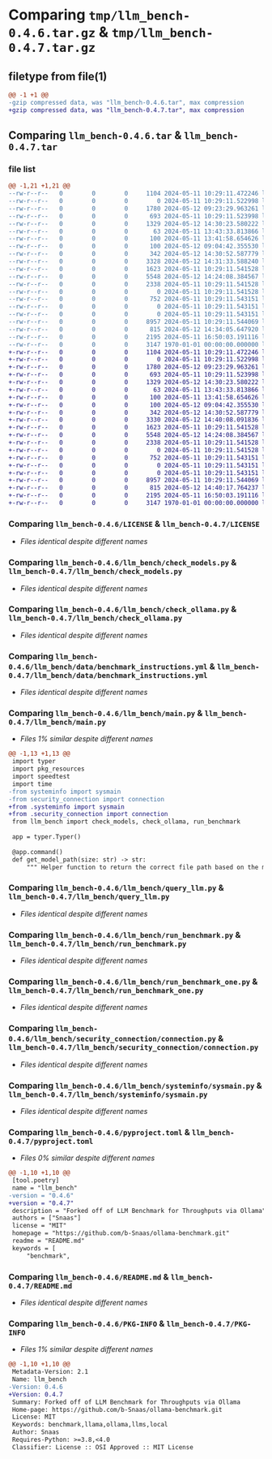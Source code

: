 # Comparing `tmp/llm_bench-0.4.6.tar.gz` & `tmp/llm_bench-0.4.7.tar.gz`

## filetype from file(1)

```diff
@@ -1 +1 @@
-gzip compressed data, was "llm_bench-0.4.6.tar", max compression
+gzip compressed data, was "llm_bench-0.4.7.tar", max compression
```

## Comparing `llm_bench-0.4.6.tar` & `llm_bench-0.4.7.tar`

### file list

```diff
@@ -1,21 +1,21 @@
--rw-r--r--   0        0        0     1104 2024-05-11 10:29:11.472246 llm_bench-0.4.6/LICENSE
--rw-r--r--   0        0        0        0 2024-05-11 10:29:11.522998 llm_bench-0.4.6/llm_bench/__init__.py
--rw-r--r--   0        0        0     1780 2024-05-12 09:23:29.963261 llm_bench-0.4.6/llm_bench/check_models.py
--rw-r--r--   0        0        0      693 2024-05-11 10:29:11.523998 llm_bench-0.4.6/llm_bench/check_ollama.py
--rw-r--r--   0        0        0     1329 2024-05-12 14:30:23.580222 llm_bench-0.4.6/llm_bench/data/benchmark_instructions.yml
--rw-r--r--   0        0        0       63 2024-05-11 13:43:33.813866 llm_bench-0.4.6/llm_bench/data/large_models.yml
--rw-r--r--   0        0        0      100 2024-05-11 13:41:58.654626 llm_bench-0.4.6/llm_bench/data/medium_models.yml
--rw-r--r--   0        0        0      100 2024-05-12 09:04:42.355530 llm_bench-0.4.6/llm_bench/data/small_models.yml
--rw-r--r--   0        0        0      342 2024-05-12 14:30:52.587779 llm_bench-0.4.6/llm_bench/data/test.yml
--rw-r--r--   0        0        0     3328 2024-05-12 14:31:33.588240 llm_bench-0.4.6/llm_bench/main.py
--rw-r--r--   0        0        0     1623 2024-05-11 10:29:11.541528 llm_bench-0.4.6/llm_bench/query_llm.py
--rw-r--r--   0        0        0     5548 2024-05-12 14:24:08.384567 llm_bench-0.4.6/llm_bench/run_benchmark.py
--rw-r--r--   0        0        0     2338 2024-05-11 10:29:11.541528 llm_bench-0.4.6/llm_bench/run_benchmark_one.py
--rw-r--r--   0        0        0        0 2024-05-11 10:29:11.541528 llm_bench-0.4.6/llm_bench/security_connection/__init__.py
--rw-r--r--   0        0        0      752 2024-05-11 10:29:11.543151 llm_bench-0.4.6/llm_bench/security_connection/connection.py
--rw-r--r--   0        0        0        0 2024-05-11 10:29:11.543151 llm_bench-0.4.6/llm_bench/security_connection/security.py
--rw-r--r--   0        0        0        0 2024-05-11 10:29:11.543151 llm_bench-0.4.6/llm_bench/systeminfo/__init__.py
--rw-r--r--   0        0        0     8957 2024-05-11 10:29:11.544069 llm_bench-0.4.6/llm_bench/systeminfo/sysmain.py
--rw-r--r--   0        0        0      815 2024-05-12 14:34:05.647920 llm_bench-0.4.6/pyproject.toml
--rw-r--r--   0        0        0     2195 2024-05-11 16:50:03.191116 llm_bench-0.4.6/README.md
--rw-r--r--   0        0        0     3147 1970-01-01 00:00:00.000000 llm_bench-0.4.6/PKG-INFO
+-rw-r--r--   0        0        0     1104 2024-05-11 10:29:11.472246 llm_bench-0.4.7/LICENSE
+-rw-r--r--   0        0        0        0 2024-05-11 10:29:11.522998 llm_bench-0.4.7/llm_bench/__init__.py
+-rw-r--r--   0        0        0     1780 2024-05-12 09:23:29.963261 llm_bench-0.4.7/llm_bench/check_models.py
+-rw-r--r--   0        0        0      693 2024-05-11 10:29:11.523998 llm_bench-0.4.7/llm_bench/check_ollama.py
+-rw-r--r--   0        0        0     1329 2024-05-12 14:30:23.580222 llm_bench-0.4.7/llm_bench/data/benchmark_instructions.yml
+-rw-r--r--   0        0        0       63 2024-05-11 13:43:33.813866 llm_bench-0.4.7/llm_bench/data/large_models.yml
+-rw-r--r--   0        0        0      100 2024-05-11 13:41:58.654626 llm_bench-0.4.7/llm_bench/data/medium_models.yml
+-rw-r--r--   0        0        0      100 2024-05-12 09:04:42.355530 llm_bench-0.4.7/llm_bench/data/small_models.yml
+-rw-r--r--   0        0        0      342 2024-05-12 14:30:52.587779 llm_bench-0.4.7/llm_bench/data/test.yml
+-rw-r--r--   0        0        0     3330 2024-05-12 14:40:08.091836 llm_bench-0.4.7/llm_bench/main.py
+-rw-r--r--   0        0        0     1623 2024-05-11 10:29:11.541528 llm_bench-0.4.7/llm_bench/query_llm.py
+-rw-r--r--   0        0        0     5548 2024-05-12 14:24:08.384567 llm_bench-0.4.7/llm_bench/run_benchmark.py
+-rw-r--r--   0        0        0     2338 2024-05-11 10:29:11.541528 llm_bench-0.4.7/llm_bench/run_benchmark_one.py
+-rw-r--r--   0        0        0        0 2024-05-11 10:29:11.541528 llm_bench-0.4.7/llm_bench/security_connection/__init__.py
+-rw-r--r--   0        0        0      752 2024-05-11 10:29:11.543151 llm_bench-0.4.7/llm_bench/security_connection/connection.py
+-rw-r--r--   0        0        0        0 2024-05-11 10:29:11.543151 llm_bench-0.4.7/llm_bench/security_connection/security.py
+-rw-r--r--   0        0        0        0 2024-05-11 10:29:11.543151 llm_bench-0.4.7/llm_bench/systeminfo/__init__.py
+-rw-r--r--   0        0        0     8957 2024-05-11 10:29:11.544069 llm_bench-0.4.7/llm_bench/systeminfo/sysmain.py
+-rw-r--r--   0        0        0      815 2024-05-12 14:40:17.764237 llm_bench-0.4.7/pyproject.toml
+-rw-r--r--   0        0        0     2195 2024-05-11 16:50:03.191116 llm_bench-0.4.7/README.md
+-rw-r--r--   0        0        0     3147 1970-01-01 00:00:00.000000 llm_bench-0.4.7/PKG-INFO
```

### Comparing `llm_bench-0.4.6/LICENSE` & `llm_bench-0.4.7/LICENSE`

 * *Files identical despite different names*

### Comparing `llm_bench-0.4.6/llm_bench/check_models.py` & `llm_bench-0.4.7/llm_bench/check_models.py`

 * *Files identical despite different names*

### Comparing `llm_bench-0.4.6/llm_bench/check_ollama.py` & `llm_bench-0.4.7/llm_bench/check_ollama.py`

 * *Files identical despite different names*

### Comparing `llm_bench-0.4.6/llm_bench/data/benchmark_instructions.yml` & `llm_bench-0.4.7/llm_bench/data/benchmark_instructions.yml`

 * *Files identical despite different names*

### Comparing `llm_bench-0.4.6/llm_bench/main.py` & `llm_bench-0.4.7/llm_bench/main.py`

 * *Files 1% similar despite different names*

```diff
@@ -1,13 +1,13 @@
 import typer
 import pkg_resources
 import speedtest
 import time
-from systeminfo import sysmain
-from security_connection import connection 
+from .systeminfo import sysmain
+from .security_connection import connection 
 from llm_bench import check_models, check_ollama, run_benchmark
 
 app = typer.Typer()
 
 @app.command()
 def get_model_path(size: str) -> str:
     """ Helper function to return the correct file path based on the model size """
```

### Comparing `llm_bench-0.4.6/llm_bench/query_llm.py` & `llm_bench-0.4.7/llm_bench/query_llm.py`

 * *Files identical despite different names*

### Comparing `llm_bench-0.4.6/llm_bench/run_benchmark.py` & `llm_bench-0.4.7/llm_bench/run_benchmark.py`

 * *Files identical despite different names*

### Comparing `llm_bench-0.4.6/llm_bench/run_benchmark_one.py` & `llm_bench-0.4.7/llm_bench/run_benchmark_one.py`

 * *Files identical despite different names*

### Comparing `llm_bench-0.4.6/llm_bench/security_connection/connection.py` & `llm_bench-0.4.7/llm_bench/security_connection/connection.py`

 * *Files identical despite different names*

### Comparing `llm_bench-0.4.6/llm_bench/systeminfo/sysmain.py` & `llm_bench-0.4.7/llm_bench/systeminfo/sysmain.py`

 * *Files identical despite different names*

### Comparing `llm_bench-0.4.6/pyproject.toml` & `llm_bench-0.4.7/pyproject.toml`

 * *Files 0% similar despite different names*

```diff
@@ -1,10 +1,10 @@
 [tool.poetry]
 name = "llm_bench"
-version = "0.4.6"
+version = "0.4.7"
 description = "Forked off of LLM Benchmark for Throughputs via Ollama"
 authors = ["Snaas"]
 license = "MIT"
 homepage = "https://github.com/b-Snaas/ollama-benchmark.git"
 readme = "README.md"
 keywords = [
     "benchmark",
```

### Comparing `llm_bench-0.4.6/README.md` & `llm_bench-0.4.7/README.md`

 * *Files identical despite different names*

### Comparing `llm_bench-0.4.6/PKG-INFO` & `llm_bench-0.4.7/PKG-INFO`

 * *Files 1% similar despite different names*

```diff
@@ -1,10 +1,10 @@
 Metadata-Version: 2.1
 Name: llm_bench
-Version: 0.4.6
+Version: 0.4.7
 Summary: Forked off of LLM Benchmark for Throughputs via Ollama
 Home-page: https://github.com/b-Snaas/ollama-benchmark.git
 License: MIT
 Keywords: benchmark,llama,ollama,llms,local
 Author: Snaas
 Requires-Python: >=3.8,<4.0
 Classifier: License :: OSI Approved :: MIT License
```

